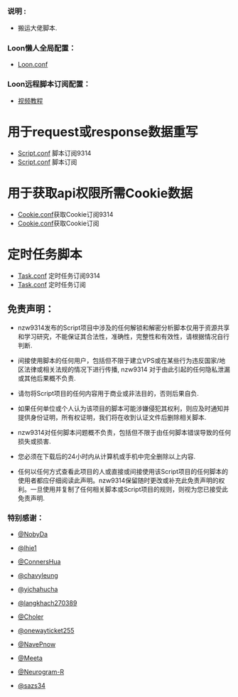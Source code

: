 ### 说明 :

* 搬运大佬脚本.

### Loon懒人全局配置：

* [Loon.conf](https://raw.githubusercontent.com/512js/hy/master/Loon.conf)


### Loon远程脚本订阅配置：
* [视频教程](https://youtu.be/F1BEgma4xYA)


# 用于request或response数据重写
* [Script.conf](https://raw.githubusercontent.com/nzw9314/Loon/master/Script.conf) 脚本订阅9314
* [Script.conf](https://raw.githubusercontent.com/512js/hy/master/Loon/Script.conf) 脚本订阅


# 用于获取api权限所需Cookie数据
* [Cookie.conf](https://raw.githubusercontent.com/nzw9314/Loon/master/Cookie.conf)获取Cookie订阅9314
* [Cookie.conf](https://raw.githubusercontent.com/512js/hy/master/Loon/Cookie.conf)获取Cookie订阅


# 定时任务脚本
* [Task.conf](https://raw.githubusercontent.com/nzw9314/Loon/master/Task.conf) 定时任务订阅9314
* [Task.conf](https://raw.githubusercontent.com/512js/hy/master/Loon/Task.conf) 定时任务订阅


## 免责声明：

* nzw9314发布的Script项目中涉及的任何解锁和解密分析脚本仅用于资源共享和学习研究，不能保证其合法性，准确性，完整性和有效性，请根据情况自行判断.

* 间接使用脚本的任何用户，包括但不限于建立VPS或在某些行为违反国家/地区法律或相关法规的情况下进行传播, nzw9314 对于由此引起的任何隐私泄漏或其他后果概不负责.

* 请勿将Script项目的任何内容用于商业或非法目的，否则后果自负.

* 如果任何单位或个人认为该项目的脚本可能涉嫌侵犯其权利，则应及时通知并提供身份证明，所有权证明，我们将在收到认证文件后删除相关脚本.

* nzw9314对任何脚本问题概不负责，包括但不限于由任何脚本错误导致的任何损失或损害.

* 您必须在下载后的24小时内从计算机或手机中完全删除以上内容.

* 任何以任何方式查看此项目的人或直接或间接使用该Script项目的任何脚本的使用者都应仔细阅读此声明。nzw9314保留随时更改或补充此免责声明的权利。一旦使用并复制了任何相关脚本或Script项目的规则，则视为您已接受此免责声明.

### 特别感谢：
* [@NobyDa](https://github.com/NobyDa)

* [@lhie1](https://github.com/lhie1)

* [@ConnersHua](https://github.com/ConnersHua)

* [@chavyleung](https://github.com/chavyleung)

* [@yichahucha](https://github.com/yichahucha)

* [@langkhach270389](https://github.com/langkhach270389)

* [@Choler](https://github.com/Choler)

* [@onewayticket255](https://github.com/onewayticket255)

* [@NavePnow](https://github.com/NavePnow)

* [@Meeta](https://github.com/MeetaGit)

* [@Neurogram-R](https://github.com/Neurogram-R)

* [@sazs34](https://github.com/sazs34)
